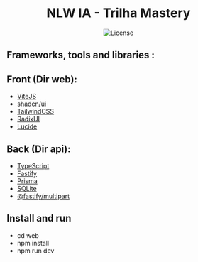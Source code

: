 <h1 align="center"> NLW IA - Trilha Mastery</h1>

<p align="center">
  <img alt="License" src="https://img.shields.io/static/v1?label=license&message=MIT&color=49AA26&labelColor=000000">
</p>

## Frameworks, tools and libraries :

## Front (Dir web):

- [ViteJS](https://vitejs.dev/)
- [shadcn/ui](https://ui.shadcn.com/)
- [TailwindCSS](https://tailwindcss.com/)
- [RadixUI](https://www.radix-ui.com/)
- [Lucide](https://lucide.dev/)

## Back (Dir api):

- [TypeScript](https://www.typescriptlang.org/)
- [Fastify](https://fastify.io/)
- [Prisma](https://www.prisma.io/)
- [SQLite](https://www.sqlite.org/index.html)
- [@fastify/multipart](https://github.com/fastify/fastify-multipart)

## Install and run 

 - cd web
 - npm install
 - npm run dev

<!-- 
- [NodeJS](https://nodejs.org/)
- [TypeScript](https://www.typescriptlang.org/)
- [Fastify](https://www.fastify.io/)
- [Prisma](https://www.prisma.io/)

- [ReactJS](https://reactjs.org/)
- [TailwindCSS](https://tailwindcss.com/)
- [React Native](https://reactnative.dev/)
- [Expo](https://expo.io/)


## Customizações:

- Foram adicionados 
-->

